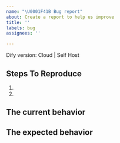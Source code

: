 ```yaml
---
name: "\U0001F41B Bug report"
about: Create a report to help us improve
title: ''
labels: bug
assignees: ''

---
```


<!--
  Please provide a clear and concise description of what the bug is. Include
  screenshots if needed. Please test using the latest version of the relevant
  Dify packages to make sure your issue has not already been fixed.
-->

Dify version: Cloud | Self Host

## Steps To Reproduce
<!--
  Your bug will get fixed much faster if we can run your code and it doesn't
  have dependencies other than Dify. Issues without reproduction steps or
  code examples may be immediately closed as not actionable.
-->

1.
2.


## The current behavior


## The expected behavior
